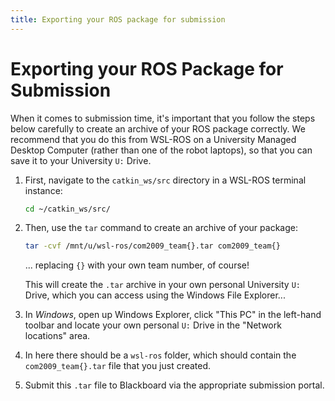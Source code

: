 ```yaml
---  
title: Exporting your ROS package for submission  
---  
```


# Exporting your ROS Package for Submission

When it comes to submission time, it's important that you follow the steps below carefully to create an archive of your ROS package correctly. We recommend that you do this from WSL-ROS on a University Managed Desktop Computer (rather than one of the robot laptops), so that you can save it to your University `U:` Drive.

1. First, navigate to the `catkin_ws/src` directory in a WSL-ROS terminal instance:

    ```bash
    cd ~/catkin_ws/src/
    ```

1. Then, use the `tar` command to create an archive of your package:

    ```bash
    tar -cvf /mnt/u/wsl-ros/com2009_team{}.tar com2009_team{}
    ```
    
    ... replacing `{}` with your own team number, of course!

    This will create the `.tar` archive in your own personal University `U:` Drive, which you can access using the Windows File Explorer...

1. In *Windows*, open up Windows Explorer, click "This PC" in the left-hand toolbar and locate your own personal `U:` Drive in the "Network locations" area.

1. In here there should be a `wsl-ros` folder, which should contain the `com2009_team{}.tar` file that you just created.

1. Submit this `.tar` file to Blackboard via the appropriate submission portal.
